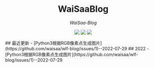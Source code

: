 <div align="center">

# WaiSaaBlog

*WaiSaa-Blog*

[![](https://img.shields.io/badge/blog-csdb-9cf.svg)](https://blog.csdn.net/qq_42761569?type=blog) [![](https://img.shields.io/badge/blog-github-blue.svg)](https://github.com/waisaa/wlf-blog) [![](https://img.shields.io/badge/license-WLF-brightgreen.svg)](https://github.com/waisaa/wlf-blog/blob/main/LICENSE)

</div>
## 最近更新
- [Python3根据RGB像素点生成图片](https://github.com/waisaa/wlf-blog/issues/1)--2022-07-29
## 2022
- [Python3根据RGB像素点生成图片](https://github.com/waisaa/wlf-blog/issues/1)--2022-07-29
